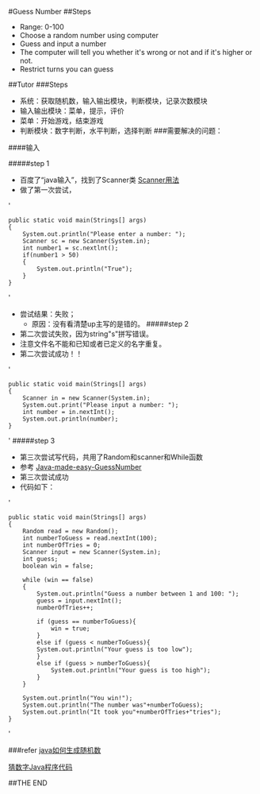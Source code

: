 #Guess Number
##Steps
- Range: 0-100
- Choose a random number using computer
- Guess and input a number
- The computer will tell you whether it's wrong or not and if it's higher or not.
- Restrict turns you can guess 

##Tutor
###Steps
- 系统：获取随机数，输入输出模块，判断模块，记录次数模块
- 输入输出模块：菜单，提示，评价
- 菜单：开始游戏，结束游戏
- 判断模块：数字判断，水平判断，选择判断
###需要解决的问题：

####输入

#####step 1
- 百度了“java输入”，找到了Scanner类 [Scanner用法](file:///C:/Users/Hailey/Desktop/%E5%AD%A6%E4%B9%A0%E7%AC%94%E8%AE%B0%EF%BC%884%EF%BC%89_java%E4%B8%ADScanner%E7%9A%84%E7%94%A8%E6%B3%95%20-%20%E5%B9%BF%E5%9C%9F%E5%AD%90%E7%9A%84%E4%B8%93%E6%A0%8F%20-%20%E5%8D%9A%E5%AE%A2%E9%A2%91%E9%81%93%20-%20CSDN.NET.html)
- 做了第一次尝试，

'

	public static void main(Strings[] args)
	{
		System.out.println("Please enter a number: ");
		Scanner sc = new Scanner(System.in);
		int number1 = sc.nextlnt();
		if(number1 > 50)
		{
			System.out.println("True");
		}
	}
'
- 尝试结果：失败； 
	- 原因：没有看清楚up主写的是错的。
#####step 2
- 第二次尝试失败，因为string"s"拼写错误。
- 注意文件名不能和已知或者已定义的名字重复。
- 第二次尝试成功！！

'

	public static void main(Strings[] args)
	{
		Scanner in = new Scanner(System.in);
		System.out.print("Please input a number: ");
		int number = in.nextInt();
		System.out.println(number);
	}
'
#####step 3
- 第三次尝试写代码，共用了Random和scanner和While函数
- 参考 [Java-made-easy-GuessNumber](http://www.java-made-easy.com/guessing-game.html)
- 第三次尝试成功
- 代码如下：

'

	public static void main(Strings[] args)
	{
		Random read = new Random();
		int numberToGuess = read.nextInt(100);
		int numberOfTries = 0;
		Scanner input = new Scanner(System.in);
		int guess;
		boolean win = false;

		while (win == false)
		{
			System.out.println("Guess a number between 1 and 100: ");
			guess = input.nextInt();
			numberOfTries++;

			if (guess == numberToGuess){
				win = true;
			}
			else if (guess < numberToGuess){
			System.out.println("Your guess is too low");
			}
			else if (guess > numberToGuess){
				System.out.println("Your guess is too high");
			}
		}    

		System.out.println("You win!");
		System.out.println("The number was"+numberToGuess);
		System.out.println("It took you"+numberOfTries+"tries");
	}
'



###refer
[java如何生成随机数](http://jingyan.baidu.com/article/bad08e1e836a8609c85121ef.html)

[猜数字Java程序代码](http://wenku.baidu.com/link?url=DFmGdEUE0xrrO0i32U0VJureAVk8OJByqrvH_onROAuijcXVPnOLCW0-Bh5UbozGDCa3rc2TpoM2eV9Yyg__w0HN8RIBuWHii2SjQ89tYDK)


##THE END